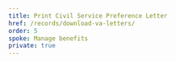 ```yaml
---
title: Print Civil Service Preference Letter
href: /records/download-va-letters/
order: 5
spoke: Manage benefits
private: true
---
```

